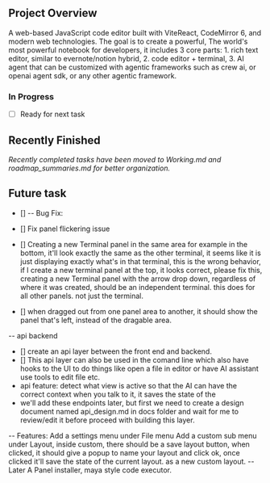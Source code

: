 ## Project Overview
A web-based JavaScript code editor built with ViteReact, CodeMirror 6, and modern web technologies. The goal is to create a powerful, The world's most powerful notebook for developers, it includes 3 core parts: 1. rich text editor, similar to evernote/notion hybrid, 2. code editor + terminal, 3. AI agent that can be customized with agentic frameworks such as crew ai, or openai agent sdk, or any other agentic framework.

### In Progress
- [ ] Ready for next task

## Recently Finished
*Recently completed tasks have been moved to Working.md and roadmap_summaries.md for better organization.*

## Future task
- [] 
-- Bug Fix:
- [] Fix panel flickering issue
- [] Creating a new Terminal panel in the same area for example in the bottom, it'll look exactly the same as the other terminal, it seems like it is just displaying exactly what's in that terminal, this is the wrong behavior, if I create a new terminal panel at the top, it looks correct, please fix this, creating a new Terminal panel with the arrow drop down, regardless of where it was created, should be an independent terminal. this does for all other panels. not just the terminal.

- [] when dragged out from one panel area to another, it should show the panel that's left, instead of the dragable area.

-- api backend
- [] create an api layer between the front end and backend.
- [] This api layer can also be used in the comand line which also have hooks to the UI to do things like open a file in editor or have AI assistant use tools to edit file etc.
- api feature: detect what view is active so that the AI can have the correct context when you talk to it, it saves the state of the
- we'll add these endpoints later, but first we need to create a design document named api_design.md in docs folder and wait for me to review/edit it before proceed with building this layer.

-- Features:
Add a settings menu under File menu
Add a custom sub menu under Layout, inside custom, there should be a save layout button, when clicked, it should give a popup to name your layout and click ok, once clicked it'll save the state of the current layout. as a new custom layout.
-- Later
A Panel installer,
maya style code executor.



